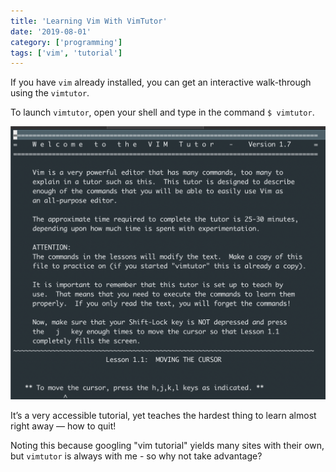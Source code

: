 ```yaml
---
title: 'Learning Vim With VimTutor'
date: '2019-08-01'
category: ['programming']
tags: ['vim', 'tutorial']
---
```


If you have `vim` already installed, you can get an interactive walk-through using the `vimtutor`.

To launch `vimtutor`, open your shell and type in the command `$ vimtutor`.

![](./vimtutor-welcome-screen.png)

It’s a very accessible tutorial, yet teaches the hardest thing to learn almost right away — how to quit!

Noting this because googling "vim tutorial" yields many sites with their own, but `vimtutor` is always with me - so why not take advantage?
